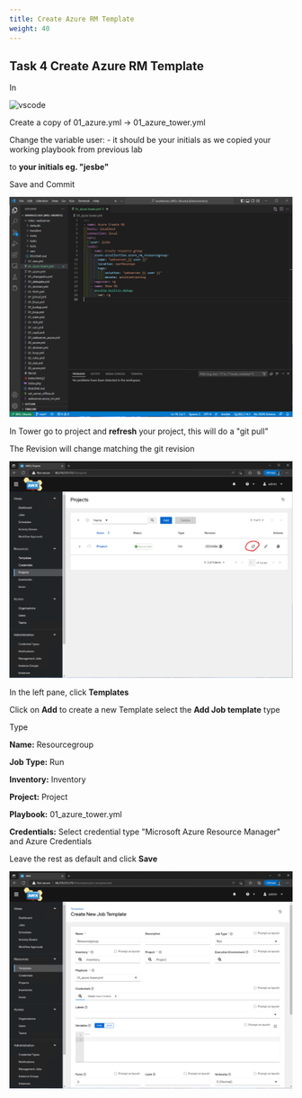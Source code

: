 ```yaml
---
title: Create Azure RM Template
weight: 40
---
```


## Task 4 Create Azure RM Template

In

![vscode](/images/student-vscode.png)

Create a copy of 01_azure.yml -> 01_azure_tower.yml

Change the variable user: - it should be your initials as we copied your working playbook from previous lab

to __your initials eg. "jesbe"__

Save and Commit

![Alt text](images/06_ansible_tower_playbook.png?raw=true "Tower playbook")

In Tower go to project and __refresh__ your project, this will do a "git pull"

The Revision will change matching the git revision

![Alt text](images/07_ansible_tower_refresh.png?raw=true "Refresh project")

In the left pane, click __Templates__

Click on __Add__ to create a new Template select the __Add Job template__ type

Type

__Name:__ Resourcegroup

__Job Type:__ Run

__Inventory:__ Inventory

__Project:__ Project

__Playbook:__ 01_azure_tower.yml

__Credentials:__ Select credential type "Microsoft Azure Resource Manager" and Azure Credentials

Leave the rest as default and click __Save__

![Alt text](images/08_ansible_tower_template.png?raw=true "Create template")
